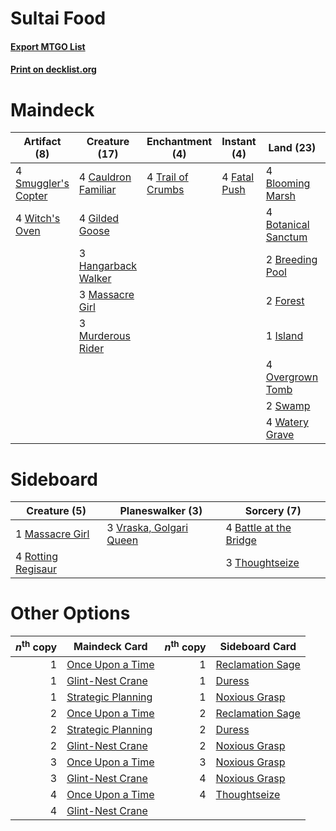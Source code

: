# Sultai Food

#### [Export MTGO List](../collection/Sultai%20Food/Sultai%20Food.txt)
#### [Print on decklist.org](http://decklist.org/?deckmain=4%09Blooming%20Marsh%0A4%09Botanical%20Sanctum%0A2%09Breeding%20Pool%0A4%09Cauldron%20Familiar%0A4%09Fatal%20Push%0A2%09Forest%0A4%09Gilded%20Goose%0A3%09Hangarback%20Walker%0A1%09Island%0A3%09Massacre%20Girl%0A3%09Murderous%20Rider%0A4%09Oko,%20Thief%20of%20Crowns%0A4%09Overgrown%20Tomb%0A4%09Smuggler's%20Copter%0A2%09Swamp%0A4%09Trail%20of%20Crumbs%0A4%09Watery%20Grave%0A4%09Witch's%20Oven&deckside=4%09Battle%20at%20the%20Bridge%0A1%09Massacre%20Girl%0A4%09Rotting%20Regisaur%0A3%09Thoughtseize%0A3%09Vraska,%20Golgari%20Queen)
# Maindeck

|                                         Artifact (8)                                         |                                        Creature (17)                                         |                                      Enchantment (4)                                       |                                      Instant (4)                                      |                                          Land (23)                                           |                                        Planeswalker (4)                                         |
|----------------------------------------------------------------------------------------------|----------------------------------------------------------------------------------------------|--------------------------------------------------------------------------------------------|---------------------------------------------------------------------------------------|----------------------------------------------------------------------------------------------|-------------------------------------------------------------------------------------------------|
|4 [Smuggler's Copter](http://gatherer.wizards.com/Pages/Card/Details.aspx?multiverseid=417808)|4 [Cauldron Familiar](http://gatherer.wizards.com/Pages/Card/Details.aspx?multiverseid=473043)|4 [Trail of Crumbs](http://gatherer.wizards.com/Pages/Card/Details.aspx?multiverseid=473141)|4 [Fatal Push](http://gatherer.wizards.com/Pages/Card/Details.aspx?multiverseid=423724)|4 [Blooming Marsh](http://gatherer.wizards.com/Pages/Card/Details.aspx?multiverseid=417816)   |4 [Oko, Thief of Crowns](http://gatherer.wizards.com/Pages/Card/Details.aspx?multiverseid=473159)|
|4 [Witch's Oven](http://gatherer.wizards.com/Pages/Card/Details.aspx?multiverseid=473199)     |4 [Gilded Goose](http://gatherer.wizards.com/Pages/Card/Details.aspx?multiverseid=473122)     |                                                                                            |                                                                                       |4 [Botanical Sanctum](http://gatherer.wizards.com/Pages/Card/Details.aspx?multiverseid=417817)|                                                                                                 |
|                                                                                              |3 [Hangarback Walker](http://gatherer.wizards.com/Pages/Card/Details.aspx?multiverseid=420600)|                                                                                            |                                                                                       |2 [Breeding Pool](http://gatherer.wizards.com/Pages/Card/Details.aspx?multiverseid=97088)     |                                                                                                 |
|                                                                                              |3 [Massacre Girl](http://gatherer.wizards.com/Pages/Card/Details.aspx?multiverseid=461026)    |                                                                                            |                                                                                       |2 [Forest](http://gatherer.wizards.com/Pages/Card/Details.aspx?multiverseid=439860)           |                                                                                                 |
|                                                                                              |3 [Murderous Rider](http://gatherer.wizards.com/Pages/Card/Details.aspx?multiverseid=473059)  |                                                                                            |                                                                                       |1 [Island](http://gatherer.wizards.com/Pages/Card/Details.aspx?multiverseid=439857)           |                                                                                                 |
|                                                                                              |                                                                                              |                                                                                            |                                                                                       |4 [Overgrown Tomb](http://gatherer.wizards.com/Pages/Card/Details.aspx?multiverseid=405103)   |                                                                                                 |
|                                                                                              |                                                                                              |                                                                                            |                                                                                       |2 [Swamp](http://gatherer.wizards.com/Pages/Card/Details.aspx?multiverseid=439858)            |                                                                                                 |
|                                                                                              |                                                                                              |                                                                                            |                                                                                       |4 [Watery Grave](http://gatherer.wizards.com/Pages/Card/Details.aspx?multiverseid=405114)     |                                                                                                 |


# Sideboard

|                                        Creature (5)                                         |                                         Planeswalker (3)                                         |                                           Sorcery (7)                                           |
|---------------------------------------------------------------------------------------------|--------------------------------------------------------------------------------------------------|-------------------------------------------------------------------------------------------------|
|1 [Massacre Girl](http://gatherer.wizards.com/Pages/Card/Details.aspx?multiverseid=461026)   |3 [Vraska, Golgari Queen](http://gatherer.wizards.com/Pages/Card/Details.aspx?multiverseid=452963)|4 [Battle at the Bridge](http://gatherer.wizards.com/Pages/Card/Details.aspx?multiverseid=423720)|
|4 [Rotting Regisaur](http://gatherer.wizards.com/Pages/Card/Details.aspx?multiverseid=466865)|                                                                                                  |3 [Thoughtseize](http://gatherer.wizards.com/Pages/Card/Details.aspx?multiverseid=438676)        |


# Other Options

|*n*<sup>th</sup> copy|                                        Maindeck Card                                        |*n*<sup>th</sup> copy|                                      Sideboard Card                                       |
|--------------------:|---------------------------------------------------------------------------------------------|--------------------:|-------------------------------------------------------------------------------------------|
|                    1|[Once Upon a Time](http://gatherer.wizards.com/Pages/Card/Details.aspx?multiverseid=473131)  |                    1|[Reclamation Sage](http://gatherer.wizards.com/Pages/Card/Details.aspx?multiverseid=389651)|
|                    1|[Glint-Nest Crane](http://gatherer.wizards.com/Pages/Card/Details.aspx?multiverseid=417623)  |                    1|[Duress](http://gatherer.wizards.com/Pages/Card/Details.aspx?multiverseid=14557)           |
|                    1|[Strategic Planning](http://gatherer.wizards.com/Pages/Card/Details.aspx?multiverseid=376525)|                    1|[Noxious Grasp](http://gatherer.wizards.com/Pages/Card/Details.aspx?multiverseid=466864)   |
|                    2|[Once Upon a Time](http://gatherer.wizards.com/Pages/Card/Details.aspx?multiverseid=473131)  |                    2|[Reclamation Sage](http://gatherer.wizards.com/Pages/Card/Details.aspx?multiverseid=389651)|
|                    2|[Strategic Planning](http://gatherer.wizards.com/Pages/Card/Details.aspx?multiverseid=376525)|                    2|[Duress](http://gatherer.wizards.com/Pages/Card/Details.aspx?multiverseid=14557)           |
|                    2|[Glint-Nest Crane](http://gatherer.wizards.com/Pages/Card/Details.aspx?multiverseid=417623)  |                    2|[Noxious Grasp](http://gatherer.wizards.com/Pages/Card/Details.aspx?multiverseid=466864)   |
|                    3|[Once Upon a Time](http://gatherer.wizards.com/Pages/Card/Details.aspx?multiverseid=473131)  |                    3|[Noxious Grasp](http://gatherer.wizards.com/Pages/Card/Details.aspx?multiverseid=466864)   |
|                    3|[Glint-Nest Crane](http://gatherer.wizards.com/Pages/Card/Details.aspx?multiverseid=417623)  |                    4|[Noxious Grasp](http://gatherer.wizards.com/Pages/Card/Details.aspx?multiverseid=466864)   |
|                    4|[Once Upon a Time](http://gatherer.wizards.com/Pages/Card/Details.aspx?multiverseid=473131)  |                    4|[Thoughtseize](http://gatherer.wizards.com/Pages/Card/Details.aspx?multiverseid=438676)    |
|                    4|[Glint-Nest Crane](http://gatherer.wizards.com/Pages/Card/Details.aspx?multiverseid=417623)  |                     |                                                                                           |

